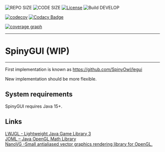 ![REPO SIZE](https://img.shields.io/github/repo-size/SpinyOwl/SpinyGUI.svg)
![CODE SIZE](https://img.shields.io/github/languages/code-size/SpinyOwl/SpinyGUI.svg)
[![License](https://img.shields.io/github/license/SpinyOwl/SpinyGUI.svg)](/LICENSE)
![Build DEVELOP](https://github.com/SpinyOwl/SpinyGUI/workflows/Build%20DEVELOP/badge.svg)

[![codecov](https://codecov.io/gh/SpinyOwl/SpinyGUI/branch/develop/graph/badge.svg)](https://codecov.io/gh/SpinyOwl/SpinyGUI)
[![Codacy Badge](https://app.codacy.com/project/badge/Grade/9ad032222b7c432cb4b85ea411a6190b)](https://www.codacy.com/gh/SpinyOwl/SpinyGUI/dashboard?utm_source=github.com&amp;utm_medium=referral&amp;utm_content=SpinyOwl/SpinyGUI&amp;utm_campaign=Badge_Grade)
<!-- [![Quality Gate Status](https://sonarcloud.io/api/project_badges/measure?project=SpinyOwl_SpinyGUI&metric=alert_status)](https://sonarcloud.io/dashboard?id=SpinyOwl_SpinyGUI) -->

[![coverage graph](https://codecov.io/gh/SpinyOwl/SpinyGUI/branch/develop/graphs/icicle.svg)](https://codecov.io/gh/SpinyOwl/SpinyGUI)  

---
# SpinyGUI (WIP)
---
First implementation is known as https://github.com/SpinyOwl/legui

New implementation should be more flexible.

## System requirements

SpinyGUI requires Java 15+.

## Links

[LWJGL - Lightweight Java Game Library 3](https://github.com/LWJGL/lwjgl3)  
[JOML – Java OpenGL Math Library](https://github.com/JOML-CI/JOML)  
[NanoVG -Small antialiased vector graphics rendering library for OpenGL.](https://github.com/memononen/nanovg) 
